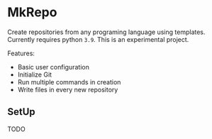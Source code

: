 # MkRepo

Create repositories from any programing language using templates.
Currently requires python `3.9`. This is an experimental project.

Features:

- Basic user configuration
- Initialize Git
- Run multiple commands in creation
- Write files in every new repository

## SetUp

TODO
